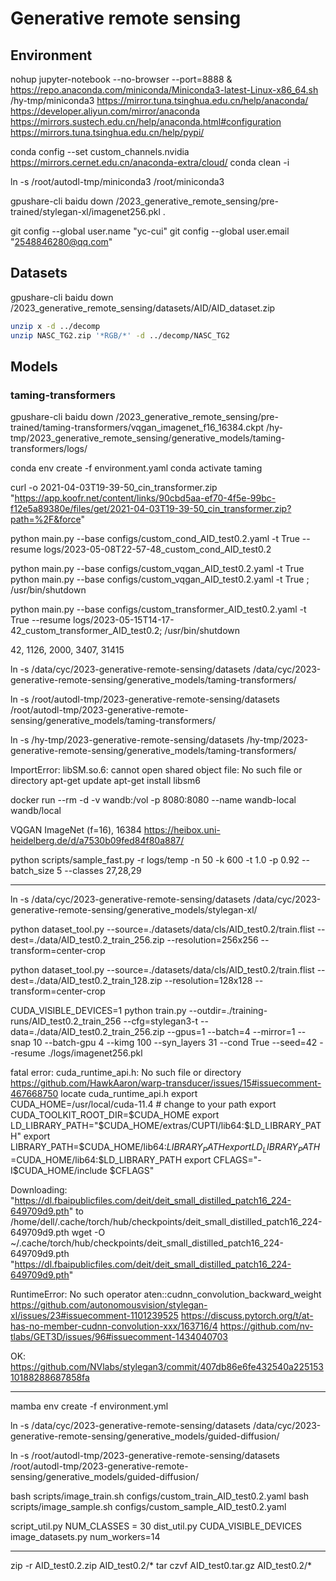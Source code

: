 # Generative remote sensing


## Environment
nohup jupyter-notebook --no-browser --port=8888 &
https://repo.anaconda.com/miniconda/Miniconda3-latest-Linux-x86_64.sh
/hy-tmp/miniconda3
https://mirror.tuna.tsinghua.edu.cn/help/anaconda/
https://developer.aliyun.com/mirror/anaconda
https://mirrors.sustech.edu.cn/help/anaconda.html#configuration
https://mirrors.tuna.tsinghua.edu.cn/help/pypi/

conda config --set custom_channels.nvidia https://mirrors.cernet.edu.cn/anaconda-extra/cloud/
conda clean -i

ln -s /root/autodl-tmp/miniconda3 /root/miniconda3

gpushare-cli baidu down /2023_generative_remote_sensing/pre-trained/stylegan-xl/imagenet256.pkl .

git config --global user.name "yc-cui"
git config --global user.email "2548846280@qq.com"
## Datasets

gpushare-cli baidu down /2023_generative_remote_sensing/datasets/AID/AID_dataset.zip


```bash
unzip x -d ../decomp
unzip NASC_TG2.zip '*RGB/*' -d ../decomp/NASC_TG2
```

## Models


### taming-transformers

gpushare-cli baidu down /2023_generative_remote_sensing/pre-trained/taming-transformers/vqgan_imagenet_f16_16384.ckpt /hy-tmp/2023_generative_remote_sensing/generative_models/taming-transformers/logs/

conda env create -f environment.yaml
conda activate taming

curl -o 2021-04-03T19-39-50_cin_transformer.zip "https://app.koofr.net/content/links/90cbd5aa-ef70-4f5e-99bc-f12e5a89380e/files/get/2021-04-03T19-39-50_cin_transformer.zip?path=%2F&force"




python main.py --base configs/custom_cond_AID_test0.2.yaml -t True --resume logs/2023-05-08T22-57-48_custom_cond_AID_test0.2

python main.py --base configs/custom_vqgan_AID_test0.2.yaml -t True 
python main.py --base configs/custom_vqgan_AID_test0.2.yaml -t True ;  /usr/bin/shutdown   

python main.py --base configs/custom_transformer_AID_test0.2.yaml -t True --resume logs/2023-05-15T14-17-42_custom_transformer_AID_test0.2;  /usr/bin/shutdown   

42, 1126, 2000, 3407, 31415


ln -s /data/cyc/2023-generative-remote-sensing/datasets /data/cyc/2023-generative-remote-sensing/generative_models/taming-transformers/


ln -s /root/autodl-tmp/2023-generative-remote-sensing/datasets /root/autodl-tmp/2023-generative-remote-sensing/generative_models/taming-transformers/


ln -s /hy-tmp/2023-generative-remote-sensing/datasets /hy-tmp/2023-generative-remote-sensing/generative_models/taming-transformers/

ImportError: libSM.so.6: cannot open shared object file: No such file or directory
apt-get update
apt-get install libsm6



docker run --rm -d -v wandb:/vol -p 8080:8080  --name wandb-local wandb/local

VQGAN ImageNet (f=16), 16384
https://heibox.uni-heidelberg.de/d/a7530b09fed84f80a887/


python scripts/sample_fast.py -r logs/temp -n 50 -k 600 -t 1.0 -p 0.92 --batch_size 5 --classes 27,28,29


------------------------------------------------------------------------------------


ln -s /data/cyc/2023-generative-remote-sensing/datasets /data/cyc/2023-generative-remote-sensing/generative_models/stylegan-xl/


python dataset_tool.py --source=./datasets/data/cls/AID_test0.2/train.flist --dest=./data/AID_test0.2_train_256.zip --resolution=256x256 --transform=center-crop


python dataset_tool.py --source=./datasets/data/cls/AID_test0.2/train.flist --dest=./data/AID_test0.2_train_128.zip --resolution=128x128 --transform=center-crop

CUDA_VISIBLE_DEVICES=1 python train.py --outdir=./training-runs/AID_test0.2_train_256 --cfg=stylegan3-t --data=./data/AID_test0.2_train_256.zip --gpus=1 --batch=4 --mirror=1 --snap 10 --batch-gpu 4 --kimg 100 --syn_layers 31 --cond True --seed=42 --resume ./logs/imagenet256.pkl

fatal error: cuda_runtime_api.h: No such file or directory
https://github.com/HawkAaron/warp-transducer/issues/15#issuecomment-467668750
locate cuda_runtime_api.h
export CUDA_HOME=/usr/local/cuda-11.4 # change to your path
export CUDA_TOOLKIT_ROOT_DIR=$CUDA_HOME
export LD_LIBRARY_PATH="$CUDA_HOME/extras/CUPTI/lib64:$LD_LIBRARY_PATH"
export LIBRARY_PATH=$CUDA_HOME/lib64:$LIBRARY_PATH
export LD_LIBRARY_PATH=$CUDA_HOME/lib64:$LD_LIBRARY_PATH
export CFLAGS="-I$CUDA_HOME/include $CFLAGS"


Downloading: "https://dl.fbaipublicfiles.com/deit/deit_small_distilled_patch16_224-649709d9.pth" to /home/dell/.cache/torch/hub/checkpoints/deit_small_distilled_patch16_224-649709d9.pth
wget -O ~/.cache/torch/hub/checkpoints/deit_small_distilled_patch16_224-649709d9.pth "https://dl.fbaipublicfiles.com/deit/deit_small_distilled_patch16_224-649709d9.pth"


RuntimeError: No such operator aten::cudnn_convolution_backward_weight
https://github.com/autonomousvision/stylegan-xl/issues/23#issuecomment-1101239525
https://discuss.pytorch.org/t/at-has-no-member-cudnn-convolution-xxx/163716/4
https://github.com/nv-tlabs/GET3D/issues/96#issuecomment-1434040703

OK: https://github.com/NVlabs/stylegan3/commit/407db86e6fe432540a22515310188288687858fa

------------------------------------------------------------------------------------


mamba env create -f environment.yml


ln -s /data/cyc/2023-generative-remote-sensing/datasets /data/cyc/2023-generative-remote-sensing/generative_models/guided-diffusion/


ln -s /root/autodl-tmp/2023-generative-remote-sensing/datasets /root/autodl-tmp/2023-generative-remote-sensing/generative_models/guided-diffusion/

bash scripts/image_train.sh configs/custom_train_AID_test0.2.yaml
bash scripts/image_sample.sh  configs/custom_sample_AID_test0.2.yaml


script_util.py NUM_CLASSES = 30
dist_util.py CUDA_VISIBLE_DEVICES
image_datasets.py num_workers=14



-------------------------------------------------------------
zip -r AID_test0.2.zip AID_test0.2/*
tar czvf AID_test0.tar.gz AID_test0.2/*


